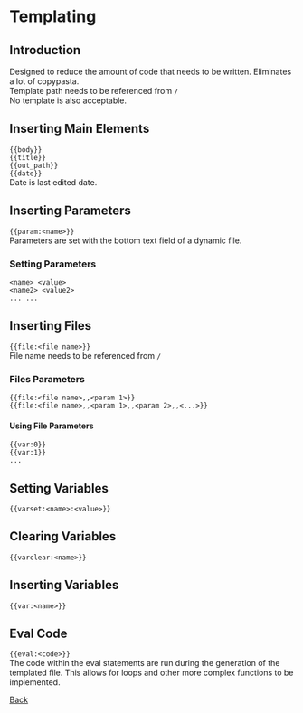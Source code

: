 # Templating

## Introduction
Designed to reduce the amount of code that needs to be written. Eliminates a lot of copypasta.<br>
Template path needs to be referenced from `/`<br>
No template is also acceptable.

## Inserting Main Elements
`{{body}}`<br>
`{{title}}`<br>
`{{out_path}}`<br>
`{{date}}`<br>
Date is last edited date.

## Inserting Parameters
`{{param:<name>}}`<br>
Parameters are set with the bottom text field of a dynamic file.

### Setting Parameters
`<name> <value>`<br>
`<name2> <value2>`<br>
`... ...`<br>

## Inserting Files
`{{file:<file name>}}`<br>
File name needs to be referenced from `/`

### Files Parameters
`{{file:<file name>,,<param 1>}}`<br>
`{{file:<file name>,,<param 1>,,<param 2>,,<...>}}`

#### Using File Parameters
`{{var:0}}`<br>
`{{var:1}}`<br>
`...`

## Setting Variables
`{{varset:<name>:<value>}}`

## Clearing Variables
`{{varclear:<name>}}`

## Inserting Variables
`{{var:<name>}}`

## Eval Code
`{{eval:<code>}}`<br>
The code within the eval statements are run during the generation of the templated file. This allows for loops and other more complex functions to be implemented.

[Back](index.php)